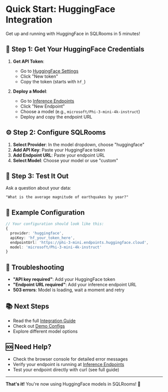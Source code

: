 # Quick Start: HuggingFace Integration

Get up and running with HuggingFace in SQLRooms in 5 minutes!

## 🚀 Step 1: Get Your HuggingFace Credentials

1. **Get API Token**: 
   - Go to [HuggingFace Settings](https://huggingface.co/settings/tokens)
   - Click "New token"
   - Copy the token (starts with `hf_`)

2. **Deploy a Model**:
   - Go to [Inference Endpoints](https://ui.endpoints.huggingface.co/)
   - Click "New Endpoint"
   - Choose a model (e.g., `microsoft/Phi-3-mini-4k-instruct`)
   - Deploy and copy the endpoint URL

## ⚙️ Step 2: Configure SQLRooms

1. **Select Provider**: In the model dropdown, choose "huggingface"
2. **Add API Key**: Paste your HuggingFace token
3. **Add Endpoint URL**: Paste your endpoint URL
4. **Select Model**: Choose your model or use "custom"

## 🧪 Step 3: Test It Out

Ask a question about your data:
```
"What is the average magnitude of earthquakes by year?"
```

## 📝 Example Configuration

```typescript
// Your configuration should look like this:
{
  provider: 'huggingface',
  apiKey: 'hf_your_token_here',
  endpointUrl: 'https://phi-3-mini.endpoints.huggingface.cloud',
  model: 'microsoft/Phi-3-mini-4k-instruct'
}
```

## 🔧 Troubleshooting

- **"API key required"**: Add your HuggingFace token
- **"Endpoint URL required"**: Add your inference endpoint URL
- **503 errors**: Model is loading, wait a moment and retry

## 📚 Next Steps

- Read the full [Integration Guide](HUGGINGFACE_INTEGRATION.md)
- Check out [Demo Configs](src/providers/huggingface/demo-config.ts)
- Explore different model options

## 🆘 Need Help?

- Check the browser console for detailed error messages
- Verify your endpoint is running at [Inference Endpoints](https://ui.endpoints.huggingface.co/)
- Test your endpoint directly with curl (see full guide)

---

**That's it!** You're now using HuggingFace models in SQLRooms! 🎉
